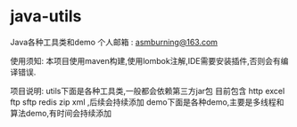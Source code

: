 # java-utils
Java各种工具类和demo
个人邮箱 : asmburning@163.com

使用须知:
本项目使用maven构建,使用lombok注解,IDE需要安装插件,否则会有编译错误.

项目说明:
utils下面是各种工具类,一般都会依赖第三方jar包
目前包含 http excel ftp sftp redis zip xml ,后续会持续添加
demo下面是各种demo,主要是多线程和算法demo,有时间会持续添加

